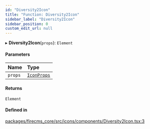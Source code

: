 ```yaml
---
id: "Diversity2Icon"
title: "Function: Diversity2Icon"
sidebar_label: "Diversity2Icon"
sidebar_position: 0
custom_edit_url: null
---
```


▸ **Diversity2Icon**(`props`): `Element`

#### Parameters

| Name | Type |
| :------ | :------ |
| `props` | [`IconProps`](../types/IconProps.md) |

#### Returns

`Element`

#### Defined in

[packages/firecms_core/src/icons/components/Diversity2Icon.tsx:3](https://github.com/FireCMSco/firecms/blob/d45f3739/packages/firecms_core/src/icons/components/Diversity2Icon.tsx#L3)
